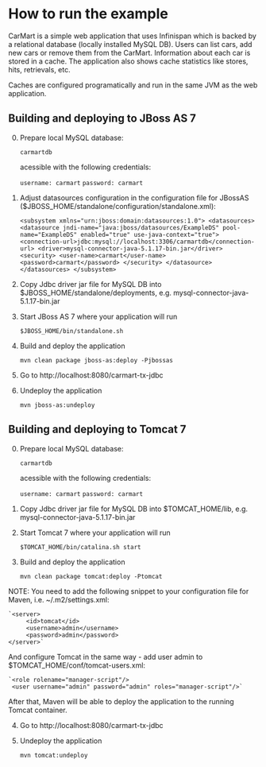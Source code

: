 How to run the example
======================

CarMart is a simple web application that uses Infinispan which is backed by a relational 
database (locally installed MySQL DB).
Users can list cars, add new cars or remove them from the CarMart. Information about each car
is stored in a cache. The application also shows cache statistics like stores, hits, retrievals, etc.

Caches are configured programatically and run in the same JVM as the web application.


Building and deploying to JBoss AS 7
------------------------------------

0) Prepare local MySQL database:

    `carmartdb`
    
   acessible with the following credentials:
   
    `username: carmart`
    `password: carmart`

1) Adjust datasources configuration in the configuration file for JBossAS ($JBOSS_HOME/standalone/configuration/standalone.xml):

    `<subsystem xmlns="urn:jboss:domain:datasources:1.0">
        <datasources>
            <datasource jndi-name="java:jboss/datasources/ExampleDS" pool-name="ExampleDS" enabled="true" use-java-context="true">
                <connection-url>jdbc:mysql://localhost:3306/carmartdb</connection-url>
                <driver>mysql-connector-java-5.1.17-bin.jar</driver>
                <security>
                    <user-name>carmart</user-name>
                    <password>carmart</password>
                </security>
            </datasource>
        </datasources>
    </subsystem>`

2) Copy Jdbc driver jar file for MySQL DB into $JBOSS_HOME/standalone/deployments, 
   e.g. mysql-connector-java-5.1.17-bin.jar

3) Start JBoss AS 7 where your application will run

    `$JBOSS_HOME/bin/standalone.sh`

4) Build and deploy the application

    `mvn clean package jboss-as:deploy -Pjbossas`

5) Go to http://localhost:8080/carmart-tx-jdbc

6) Undeploy the application

    `mvn jboss-as:undeploy`


Building and deploying to Tomcat 7
------------------------------------

0) Prepare local MySQL database:

    `carmartdb`
    
   acessible with the following credentials:
   
    `username: carmart`
    `password: carmart`

1) Copy Jdbc driver jar file for MySQL DB into $TOMCAT_HOME/lib, 
   e.g. mysql-connector-java-5.1.17-bin.jar

2) Start Tomcat 7 where your application will run

    `$TOMCAT_HOME/bin/catalina.sh start`

3) Build and deploy the application

    `mvn clean package tomcat:deploy -Ptomcat`

NOTE: You need to add the following snippet to your configuration file for Maven, i.e. ~/.m2/settings.xml:

    `<server>
         <id>tomcat</id>
         <username>admin</username>
         <password>admin</password>
    </server>`
    
And configure Tomcat in the same way - add user admin to $TOMCAT_HOME/conf/tomcat-users.xml:
    
    `<role rolename="manager-script"/>
     <user username="admin" password="admin" roles="manager-script"/>`
     
After that, Maven will be able to deploy the application to the running Tomcat container.

4) Go to http://localhost:8080/carmart-tx-jdbc

5) Undeploy the application

    `mvn tomcat:undeploy`
